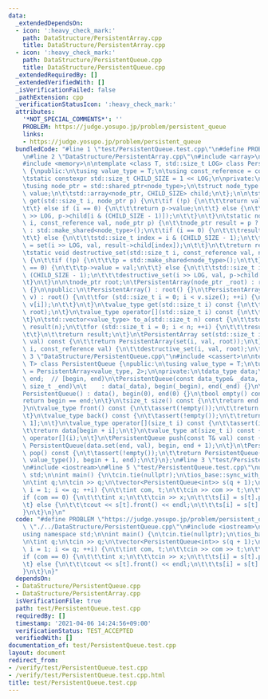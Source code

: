 ```yaml
---
data:
  _extendedDependsOn:
  - icon: ':heavy_check_mark:'
    path: DataStructure/PersistentArray.cpp
    title: DataStructure/PersistentArray.cpp
  - icon: ':heavy_check_mark:'
    path: DataStructure/PersistentQueue.cpp
    title: DataStructure/PersistentQueue.cpp
  _extendedRequiredBy: []
  _extendedVerifiedWith: []
  _isVerificationFailed: false
  _pathExtension: cpp
  _verificationStatusIcon: ':heavy_check_mark:'
  attributes:
    '*NOT_SPECIAL_COMMENTS*': ''
    PROBLEM: https://judge.yosupo.jp/problem/persistent_queue
    links:
    - https://judge.yosupo.jp/problem/persistent_queue
  bundledCode: "#line 1 \"test/PersistentQueue.test.cpp\"\n#define PROBLEM \"https://judge.yosupo.jp/problem/persistent_queue\"\
    \n#line 2 \"DataStructure/PersistentArray.cpp\"\n#include <array>\n#include <vector>\n\
    #include <memory>\n\ntemplate <class T, std::size_t LOG> class PersistentArray\
    \ {\npublic:\n\tusing value_type = T;\n\tusing const_reference = const value_type&;\n\
    \tstatic constexpr std::size_t CHILD_SIZE = 1 << LOG;\n\nprivate:\n\tstruct node_type;\n\
    \tusing node_ptr = std::shared_ptr<node_type>;\n\tstruct node_type {\n\t\tvalue_type\
    \ value;\n\t\tstd::array<node_ptr, CHILD_SIZE> child;\n\t};\n\n\tstatic value_type\
    \ get(std::size_t i, node_ptr p) {\n\t\tif (!p) {\n\t\t\treturn value_type();\n\
    \t\t} else if (i == 0) {\n\t\t\treturn p->value;\n\t\t} else {\n\t\t\treturn get(i\
    \ >> LOG, p->child[i & (CHILD_SIZE - 1)]);\n\t\t}\n\t}\n\tstatic node_ptr set(std::size_t\
    \ i, const_reference val, node_ptr p) {\n\t\tnode_ptr result = p ? std::make_shared<node_type>(*p)\
    \ : std::make_shared<node_type>();\n\t\tif (i == 0) {\n\t\t\tresult->value = val;\n\
    \t\t} else {\n\t\t\tstd::size_t index = i & (CHILD_SIZE - 1);\n\t\t\tresult->child[index]\
    \ = set(i >> LOG, val, result->child[index]);\n\t\t}\n\t\treturn result;\n\t}\n\
    \tstatic void destructive_set(std::size_t i, const_reference val, node_ptr& p)\
    \ {\n\t\tif (!p) {\n\t\t\tp = std::make_shared<node_type>();\n\t\t}\n\t\tif (i\
    \ == 0) {\n\t\t\tp->value = val;\n\t\t} else {\n\t\t\tstd::size_t index = i &\
    \ (CHILD_SIZE - 1);\n\t\t\tdestructive_set(i >> LOG, val, p->child[index]);\n\t\
    \t}\n\t}\n\n\tnode_ptr root;\n\tPersistentArray(node_ptr _root) : root(_root)\
    \ {}\n\npublic:\n\tPersistentArray() : root() {}\n\tPersistentArray(const std::vector<value_type>&\
    \ v) : root() {\n\t\tfor (std::size_t i = 0; i < v.size(); ++i) {\n\t\t\tdestructive_set(i,\
    \ v[i]);\n\t\t}\n\t}\n\tvalue_type get(std::size_t i) const {\n\t\treturn get(i,\
    \ root);\n\t}\n\tvalue_type operator[](std::size_t i) const {\n\t\treturn get(i);\n\
    \t}\n\tstd::vector<value_type> to_a(std::size_t n) const {\n\t\tstd::vector<value_type>\
    \ result(n);\n\t\tfor (std::size_t i = 0; i < n; ++i) {\n\t\t\tresult[i] = get(i);\n\
    \t\t}\n\t\treturn result;\n\t}\n\tPersistentArray set(std::size_t i, const_reference\
    \ val) const {\n\t\treturn PersistentArray(set(i, val, root));\n\t}\n\tvoid destructive_set(std::size_t\
    \ i, const_reference val) {\n\t\tdestructive_set(i, val, root);\n\t}\n};\n#line\
    \ 3 \"DataStructure/PersistentQueue.cpp\"\n#include <cassert>\n\ntemplate <class\
    \ T> class PersistentQueue {\npublic:\n\tusing value_type = T;\n\tusing data_type\
    \ = PersistentArray<value_type, 2>;\n\nprivate:\n\tdata_type data;\n\tsize_t begin,\
    \ end;  // [begin, end)\n\tPersistentQueue(const data_type& _data, size_t _begin,\
    \ size_t _end)\n\t    : data(_data), begin(_begin), end(_end) {}\n\npublic:\n\t\
    PersistentQueue() : data(), begin(0), end(0) {}\n\tbool empty() const {\n\t\t\
    return begin == end;\n\t}\n\tsize_t size() const {\n\t\treturn end - begin;\n\t\
    }\n\tvalue_type front() const {\n\t\tassert(!empty());\n\t\treturn data[begin];\n\
    \t}\n\tvalue_type back() const {\n\t\tassert(!empty());\n\t\treturn data[end -\
    \ 1];\n\t}\n\tvalue_type operator[](size_t i) const {\n\t\tassert(i < size());\n\
    \t\treturn data[begin + i];\n\t}\n\tvalue_type at(size_t i) const {\n\t\treturn\
    \ operator[](i);\n\t}\n\tPersistentQueue push(const T& val) const {\n\t\treturn\
    \ PersistentQueue(data.set(end, val), begin, end + 1);\n\t}\n\tPersistentQueue\
    \ pop() const {\n\t\tassert(!empty());\n\t\treturn PersistentQueue(data.set(begin,\
    \ value_type()), begin + 1, end);\n\t}\n};\n#line 3 \"test/PersistentQueue.test.cpp\"\
    \n#include <iostream>\n#line 5 \"test/PersistentQueue.test.cpp\"\nusing namespace\
    \ std;\n\nint main() {\n\tcin.tie(nullptr);\n\tios_base::sync_with_stdio(false);\n\
    \n\tint q;\n\tcin >> q;\n\tvector<PersistentQueue<int>> s(q + 1);\n\tfor (int\
    \ i = 1; i <= q; ++i) {\n\t\tint com, t;\n\t\tcin >> com >> t;\n\t\t++t;\n\t\t\
    if (com == 0) {\n\t\t\tint x;\n\t\t\tcin >> x;\n\t\t\ts[i] = s[t].push(x);\n\t\
    \t} else {\n\t\t\tcout << s[t].front() << endl;\n\t\t\ts[i] = s[t].pop();\n\t\t\
    }\n\t}\n}\n"
  code: "#define PROBLEM \"https://judge.yosupo.jp/problem/persistent_queue\"\n#include\
    \ \"./../DataStructure/PersistentQueue.cpp\"\n#include <iostream>\n#include <vector>\n\
    using namespace std;\n\nint main() {\n\tcin.tie(nullptr);\n\tios_base::sync_with_stdio(false);\n\
    \n\tint q;\n\tcin >> q;\n\tvector<PersistentQueue<int>> s(q + 1);\n\tfor (int\
    \ i = 1; i <= q; ++i) {\n\t\tint com, t;\n\t\tcin >> com >> t;\n\t\t++t;\n\t\t\
    if (com == 0) {\n\t\t\tint x;\n\t\t\tcin >> x;\n\t\t\ts[i] = s[t].push(x);\n\t\
    \t} else {\n\t\t\tcout << s[t].front() << endl;\n\t\t\ts[i] = s[t].pop();\n\t\t\
    }\n\t}\n}"
  dependsOn:
  - DataStructure/PersistentQueue.cpp
  - DataStructure/PersistentArray.cpp
  isVerificationFile: true
  path: test/PersistentQueue.test.cpp
  requiredBy: []
  timestamp: '2021-04-06 14:24:56+09:00'
  verificationStatus: TEST_ACCEPTED
  verifiedWith: []
documentation_of: test/PersistentQueue.test.cpp
layout: document
redirect_from:
- /verify/test/PersistentQueue.test.cpp
- /verify/test/PersistentQueue.test.cpp.html
title: test/PersistentQueue.test.cpp
---
```

